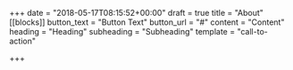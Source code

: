 +++
date = "2018-05-17T08:15:52+00:00"
draft = true
title = "About"
[[blocks]]
button_text = "Button Text"
button_url = "#"
content = "Content"
heading = "Heading"
subheading = "Subheading"
template = "call-to-action"

+++
